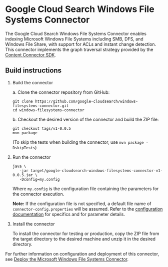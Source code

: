 # Google Cloud Search Windows File Systems Connector

The Google Cloud Search Windows File Systems Connector enables indexing Microsoft Windows File
Systems including SMB, DFS, and Windows File Share, with support for ACLs and instant change
detection. This connector implements the graph traversal strategy provided by the
[Content Connector SDK](https://developers.google.com/cloud-search/docs/guides/content-connector).

## Build instructions

1. Build the connector

   a. Clone the connector repository from GitHub:
      ```
      git clone https://github.com/google-cloudsearch/windows-filesystems-connector.git
      cd windows-filesystems-connector
      ```

   b. Checkout the desired version of the connector and build the ZIP file:
      ```
      git checkout tags/v1-0.0.5
      mvn package
      ```
      (To skip the tests when building the connector, use `mvn package -DskipTests`)

2. Run the connector
   ```
   java \
      -jar target/google-cloudsearch-windows-filesystems-connector-v1-0.0.5.jar \
      -Dconfig=my.config
   ```

   Where `my.config` is the configuration file containing the parameters for the
   connector execution.

   **Note:** If the configuration file is not specified, a default file name of
   `connector-config.properties` will be assumed. Refer to the
   [configuration documentation](https://developers.google.com/cloud-search/docs/guides/filesystem-connector#specify-configuration)
   for specifics and for parameter details.

3. Install the connector

   To install the connector for testing or production, copy the ZIP file from the
   target directory to the desired machine and unzip it in the desired directory.

For further information on configuration and deployment of this connector, see
[Deploy the Microsoft Windows File Systems Connector](https://developers.google.com/cloud-search/docs/guides/filesystem-connector).
